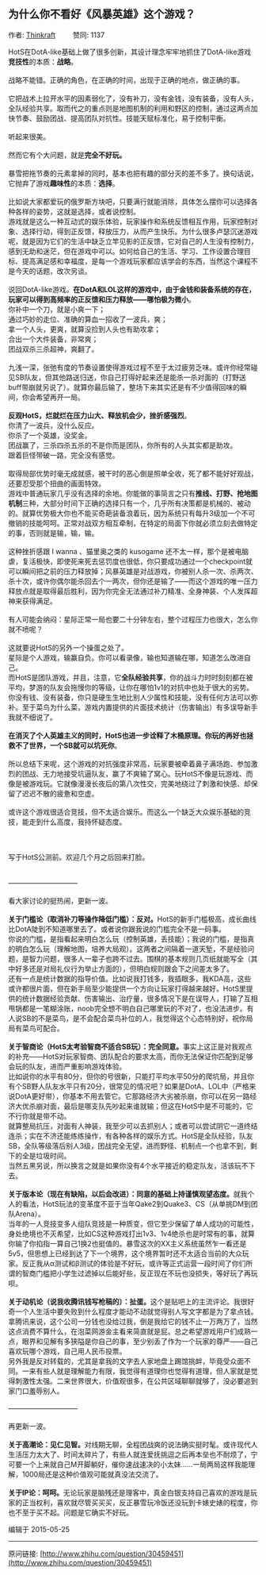 ## 为什么你不看好《风暴英雄》这个游戏？

作者: [Thinkraft](http://www.zhihu.com/people/thinkraft)&nbsp;&nbsp;&nbsp;&nbsp;&nbsp;&nbsp;&nbsp;&nbsp; 赞同: 1137


HotS在DotA-like基础上做了很多创新，其设计理念牢牢地抓住了DotA-like游戏<b>竞技性</b>的本质：<b>战略</b>。<br><br>战略不能错。正确的角色，在正确的时间，出现于正确的地点，做正确的事。<br><br>它把战术上拉开水平的因素弱化了，没有补刀，没有金钱，没有装备，没有人头，全队经验共享。取而代之的重点则是地图机制的利用和野区的控制，通过这两点加快节奏、鼓励团战、提高团队对抗性。技能天赋标准化，易于控制平衡。<br><br>听起来很美。<br><br>然而它有个大问题，就是<b>完全不好玩。</b><br><br>暴雪把拖节奏的元素拿掉的同时，基本也把有趣的部分灭的差不多了。换句话说，它抛弃了游戏<b>趣味性</b>的本质：<b>选择</b>。<br><br>比如说大家都爱玩的俄罗斯方块吧，只要满行就能消除，具体怎么摆你可以选择各种各样的姿势，这就是选择，或者说控制。<br>游戏就是这么一种互动式的娱乐体验，玩家操作和系统反馈相互作用，玩家控制对象、选择行动，得到正反馈，释放压力，从而产生快乐。为什么很多卢瑟沉迷游戏呢，就是因为它们的生活中缺乏立竿见影的正反馈，它对自己的人生没有控制力，感到无助和迷茫，但在游戏中可以。如何给自己的生活、学习、工作设置合理目标、提高满足感和幸福度，是每一个游戏玩家都应该学会的东西，当然这个课程不是今天的话题，改次另谈。<br><br>说回DotA-like游戏。<b>在DotA和LOL这样的游戏中，由于金钱和装备系统的存在，玩家可以得到高频率的正反馈和压力释放——哪怕极为微小</b>。<br>你补中一个刀，就是小爽一下；<br>通过巧妙的走位、准确的算血一招收了一波兵，爽；<br>拿一个人头，更爽，就算没捡到人头也有助攻拿；<br>合出一个大件装备，非常爽；<br>团战双杀三杀超神，爽翻了。<br><br>九浅一深，张弛有度的节奏设置使得游戏过程不至于太过疲劳乏味。或许你经常碰见SB队友，但其他路送归送，你自己打得好起来还是能杀一杀对面的（打野送buff带崩就另说了）。就算你最后输了，整场下来其实还是有不少值得回味的瞬间，你会希望再开一局。<br><br><b>反观HotS，烂就烂在压力山大、释放机会少，挫折感强烈</b>。<br>你清了一波兵，没什么反应。<br>你杀了一个英雄，没奖金。<br>团战赢了，三杀四杀五杀的不是你而是团队，你所有的人头其实都是助攻。<br>跟着巨怪带破一路，完全没有感觉。<br><br>取得局部优势时毫无成就感，被干时的恶心倒是照单全收，死了都不能好好观战，还要忍受那个扭曲的画面特效。<br>游戏中普通玩家几乎没有选择的余地。你能做的事简言之只有<b>推线、打野、抢地图机制</b>三种，大部分时间下正确的选择只有一个，几乎所有决策都是机械的、被动的。就算优势极大你也不能买奇葩装备浪着玩，因为系统只有每升3级加一个不可撤销的技能呵呵。正常对战双方相互牵制，在特定的局面下你就必须立刻去做特定的事，否则就是输，输，输。<br><br>这种挫折感跟 I wanna 、猫里奥之类的 kusogame 还不太一样，那个是被电脑虐，复活极快，即使死来死去惩罚度也很低，你只要成功通过一个checkpoint就可以瞬间把之前的压力释放掉；风暴英雄是对战游戏，你被别人杀一次、杀两次、杀十次，或许你偶尔能杀回去个一两次，但你还是输了——而这个游戏的唯一压力释放点就是取得最后胜利，因为你完全无法通过补刀精准、全身神装、个人发挥超神来获得满足。<br><br>有人可能会纳闷：星际正常一局也要二十分钟左右，整个过程压力也很大，怎么你就不喷呢？<br><br>这就要说HotS的另外一个操蛋之处了。<br>星际是个人游戏，输赢自负。你可以看录像，输也知道输在哪，知道怎么改进自己。<br>而HotS是团队游戏，并且，注意，它<b>全队经验共享</b>，你的战斗力时时刻刻都在被平均，梦游的队友会拖慢你的等级，让你在哪怕1v1的对抗中也处于很大的劣势。你没有钱、没有装备，你只是硬生生地比别人少属性和技能，没有任何方法可以弥补。至于菜鸟为什么菜，游戏内置提供的片面技术统计（伤害输出）有多误导新手我就不细说了。<br><br><b>在消灭了个人英雄主义的同时，HotS也进一步诠释了木桶原理。你玩的再好也拯救不了世界，一个SB就可以坑死你</b>。<br><br>所以总结下来呢，这个游戏的对抗强度非常高，玩家要被牵着鼻子满场跑、参加激烈的团战、无力地接受坑逼队友，赢了不爽输了窝心。玩HotS不像是玩游戏、而像是被游戏玩。它就像漫漫长夜后的第八次性交，完美地绕过了刺激和快感、却保留了迟迟不散的疲惫和空虚。<br><br>或许这个游戏很适合竞技，但不太适合娱乐。而这么一个缺乏大众娱乐基础的竞技，能走到什么高度，我持怀疑态度。<br><br><br><br>写于HotS公测前。欢迎几个月之后回来打脸。<br><br><br>——————————<br><br>看大家讨论的挺热闹，更新一波。<br><br><b>关于门槛论（取消补刀等操作降低门槛）：反对。</b>HotS的新手门槛极高，成长曲线比DotA陡到不知道哪里去了。或者说你跟我说的门槛完全不是一码事。<br>你说的门槛，是指看起来明白怎么玩（控制英雄，丢技能）；我说的门槛，是指真的明白怎么玩（理解地图，培养大局观）。这两者之间隔着一道天堑，不是经验问题，是智力问题，很多人一辈子也跨不过去。围棋的基本规则几页纸就能写全（其中好多还是对局礼仪行为举止方面的），但明白规则跟会下之间差太多了。<br>还有一点是统计数据的指导价值。比如说我打钱多，我插眼多，我KDA高，这些或许都很片面，但在新手局至少能提供一个方向让玩家打得越来越好。HotS里提供的统计数据经验贡献、伤害输出、治疗量，很多情况下是在误导人，打输了互相甩锅都是一笔糊涂账，noob完全想不明白自己哪里玩的不对了，也没法进步。有人说SB的不是菜鸟，是不会配合菜鸟补位的人，我觉得这个心态特别好，祝你局局有菜鸟可配合。<br><br><b>关于智商论（HotS太考验智商不适合SB玩）：完全同意。</b>事实上这正是对我观点的补充——HotS对玩家智商、团队配合的要求太高，而你无法保证你匹配到足够会玩的队友，进而严重影响游戏体验。<br>比如说你的水平有80分，但你的号很新，只能打平均水平50分的爬坑局，并且你有个SB野人队友水平只有20分，很常见的情况吧？如果是DotA、LOL中（严格来说DotA更好带），你基本不用去管它。它那路经济大劣被杀崩，你可以在另一路经济大优杀崩对面，最后是哪支队先吵起来谁就输；但这在HotS中是不可能的，它不行你就是带不动。<br>就算整局抗压，对面有人神装，我至少可以去抓别人；或者可以尝试阴它一道终结连杀；实在不济还能练练操作，有各种各样的娱乐方式。HotS是全队经验，队友SB，全队等级落后别人3级，团战完全无望，进而野怪、机制点一个也拿不到，剩下的全是垃圾时间。<br>当然五黑另说，所以换言之就是如果你没有4个水平接近的稳定队友，活该玩不下去。<br><br><b>关于版本论（现在有缺陷，以后会改进）：同意的基础上持谨慎观望态度。</b>就我个人的看法，HotS玩法的变革度不亚于当年Qake2到Quake3、CS（从单挑DM到团队Arena）。<br>当年的一人竞技变多人组队竞技是一种质变，但它至少保留了单人成功的可能性，身处绝境也不灭希望，比如CS这种游戏打出1v3、1v4绝杀也是时常有的事，就算你输了你掐指一算自己1换2也挺值的。暴雪这次的XX主义系统虽然乍一看还是5v5，但思想上已经到达了下一个境界，这个境界暂时还不太适合当前的大众玩家。反正我从α测试和β测试的体验是不好玩，或许等正式运营一段时间了你们所谓的智商门槛把小学生过滤掉以后能好些，反正现在不玩也没损失，等好玩了再玩呗。<br><br><b>关于动机论（说我收腾讯钱写枪稿的）：扯蛋。</b>这个是贴吧上的主流评论。我很好奇一个人生活中要失败到什么程度才能动不动就觉得别人写文字都是为了拿点钱。拿腾讯来说，这个公司一分钱也没给过我，倒是我给它的钱不止一万两万了，当然这点消费不算什么，在泡菜网游金主看来简直就是屁。总之希望游戏用户们成熟一点，眼界和见解有多狭隘是你自己的事，至少别丢了作为一个玩家的尊严——自己喜欢玩哪个游戏，自己用人民币投票。<br>另外我是反对转载的，尤其是拿我的文字去人家地盘上踢馆挑衅，毕竟受众面不同。一来有些人就是理解能力有限，我觉得有道理你也觉得有道理，但人家就是觉得刺激性太强。二来世界很大，价值观很多，在公共区域聊聊就够了，没必要追到家门口羞辱别人。<br><br>——————————<br><br>再更新一波。<br><br><b>关于高潮论：见仁见智。</b>对线期无聊，全程团战爽的说法确实挺时髦。或许现代人生活压力太大了、时间太碎片了，有些人就连爱抚挑逗之后再本垒也不耐烦了，宁可要一个上来就自己M开脚躺好，催你速战速决的小太妹……一局两局这样我能理解，1000局还是这种价值观可能就真没法交流了。<br><br><b>关于IP论：呵呵。</b>无论玩家是脑残还是理客中，真金白银支持自己喜欢的游戏是玩家的正当权利，喜欢就尽管买买买，反正暴雪玩冷饭还没玩到卡婊史婊的程度，你也不至于买不起。问题是它确实不好玩。



编辑于 2015-05-25



---
原问链接: [http://www.zhihu.com/question/30459451](http://www.zhihu.com/question/30459451)
